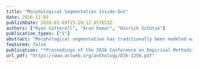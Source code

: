 ```yaml
---
title: "Morphological Segmentation Inside-Out"
date: 2016-11-01
publishDate: 2020-03-09T15:29:12.857653Z
authors: ["Ryan Cotterell", "Arun Kumar", "Hinrich Schütze"]
publication_types: ["1"]
abstract: "Morphological segmentation has traditionally been modeled with non-hierarchical models, which yield flat segmentations as output. In many cases, however, proper morphological analysis requires hierarchical structure---especially in the case of derivational morphology. In this work, we introduce a discriminative joint model of morphological segmentation along with the orthographic changes that occur during word formation. To the best of our knowledge, this is the first attempt to approach discriminative segmentation with a context-free model. Additionally, we release an annotated treebank of 7454 English words with constituency parses, encouraging future research in this area."
featured: false
publication: "*Proceedings of the 2016 Conference on Empirical Methods in Natural Language Processing*"
url_pdf: "https://www.aclweb.org/anthology/D16-1256.pdf"
---
```


